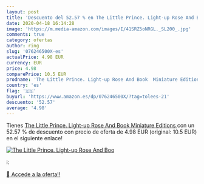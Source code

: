 ```yaml
---
layout: post
title: 'Descuento del 52.57 % en The Little Prince. Light-up Rose And Boo'
date: 2020-04-18 16:14:28
image: 'https://m.media-amazon.com/images/I/41SRZ5oNRGL._SL200_.jpg'
comments: true
category: ofertas
author: ring
slug: '076246500X-es'
actualPrice: 4.98 EUR
currency: EUR
price: 4.98
comparePrice: 10.5 EUR
prodname: 'The Little Prince. Light-up Rose And Book  Miniature Editions '
country: 'es'
flag: '🇪🇸'
buyurl: 'https://www.amazon.es/dp/076246500X/?tag=tolees-21'
descuento: '52.57'
average: '4.98'
---
```


Tienes [The Little Prince. Light-up Rose And Book  Miniature Editions ](https://www.amazon.es/dp/076246500X/?tag=tolees-21) con un 52.57 % de descuento con precio de oferta de 4.98 EUR (original: 10.5 EUR) en el siguiente enlace!

[![The Little Prince. Light-up Rose And Boo](https://m.media-amazon.com/images/I/41SRZ5oNRGL._SL200_.jpg)](https://www.amazon.es/dp/076246500X/?tag=tolees-21)

ℹ️:


[🛒 Accede a la oferta!!](https://www.amazon.es/dp/076246500X/?tag=tolees-21)
